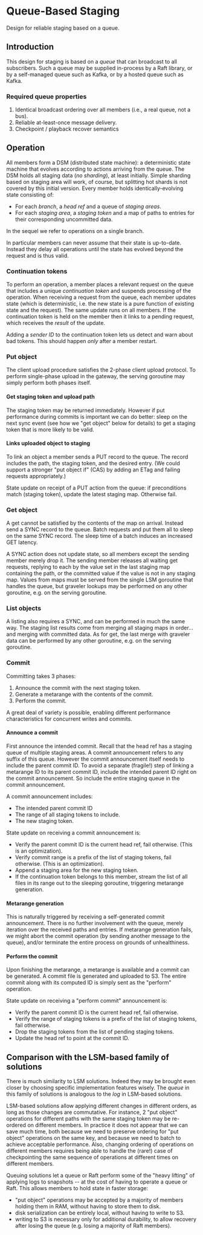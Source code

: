 # Queue-Based Staging

Design for reliable staging based on a queue.

## Introduction

This design for staging is based on a *queue* that can broadcast to all subscribers.  Such a
queue may be supplied in-process by a Raft library, or by a self-managed queue such as Kafka,
or by a hosted queue such as Kafka.

### Required queue properties

1. Identical broadcast ordering over all members (i.e., a real queue, not a bus).
2. Reliable at-least-once message delivery.
3. Checkpoint / playback recover semantics

## Operation

All members form a DSM (distributed state machine): a deterministic state machine that evolves
according to actions arriving from the queue.  The DSM holds all staging data (_no sharding_),
at least initially.  Simple sharding based on staging area will work, of course, but splitting
hot shards is not covered by this initial version.  Every member holds identically-evolving
state consisting of:

* For each *branch*, a _head ref_ and a queue of _staging areas_.
* For each *staging area*, a _staging token_ and a map of paths to entries for their
  corresponding uncommitted data.

In the sequel we refer to operations on a single branch.

In particular members can never assume that their state is up-to-date.  Instead they delay all
operations until the state has evolved beyond the request and is thus valid.

### Continuation tokens

To perform an operation, a member places a relevant request on the queue that includes a
unique _continuation token_ and suspends processing of the operation.  When receiving a
request from the queue, each member updates state (which is deterministic, i.e. the new state
is a pure function of existing state and the request).  The same update runs on all members.
If the continuation token is held on the member then it links to a pending request, which
receives the _result_ of the update.

Adding a _sender ID_ to the continuation token lets us detect and warn about bad tokens.  This
should happen *only* after a member restart.

### Put object

The client upload procedure satisfies the 2-phase client upload protocol.
To perform single-phase upload in the gateway, the serving goroutine may simply perform both phases itself.

#### Get staging token and upload path

The staging token may be returned immediately.
However if put performance during commits is important we can do better:
sleep on the next sync event (see how we "get object" below for details) to get a staging token that is more likely to be valid.

#### Links uploaded object to staging

To link an object a member sends a PUT record to the queue.
The record includes the path, the staging token, and the desired entry.
(We could support a stronger "put object if" (CAS) by adding an ETag and failing requests appropriately.)

State update on receipt of a PUT action from the queue: if preconditions match (staging token), update the latest staging map.
Otherwise fail.

### Get object

A get cannot be satisfied by the contents of the map on arrival.
Instead send a SYNC record to the queue.
Batch requests and put them all to sleep on the same SYNC record.
The sleep time of a batch induces an increased GET latency.

A SYNC action does not update state, so all members except the sending member merely drop it.
The sending member releases all waiting get requests, replying to each by the value set in the last staging map containing the path, or the committed value if the value is not in any staging map.
Values from maps must be served from the single LSM goroutine that handles the queue, but graveler lookups may be performed on any other goroutine, e.g. on the serving goroutine.

### List objects

A listing also requires a SYNC, and can be performed in much the same way.
The staging list results come from merging all staging maps in order... and merging with committed data.
As for get, the last merge with graveler data can be performed by any other goroutine, e.g. on the serving goroutine.

### Commit

Committing takes 3 phases:

1. Announce the commit with the next staging token.
2. Generate a metarange with the contents of the commit.
3. Perform the commit.

A great deal of variety is possible, enabling different performance characteristics for concurrent writes and commits.

#### Announce a commit

First announce the intended commit.
Recall that the head ref has a staging queue of multiple staging areas.
A commit announcement refers to any suffix of this queue.
However the commit announcement itself needs to include the parent commit ID.
To avoid a separate (fragile!) step of linking a metarange ID to its parent commit ID, include the intended parent ID right on the commit announcement.
So include the entire staging queue in the commit announcement.

A commit announcement includes:

* The intended parent commit ID
* The range of all staging tokens to include.
* The new staging token.

State update on receiving a commit announcement is:

* Verify the parent commit ID is the current head ref, fail otherwise.  (This is an optimization).
* Verify commit range is a prefix of the list of staging tokens, fail otherwise.  (This is an optimization).
* Append a staging area for the new staging token.
* If the continuation token belongs to this member, stream the list of all files in its range out to the sleeping goroutine, triggering metarange generation.

#### Metarange generation

This is naturally triggered by receiving a self-generated commit announcement.
There is no further involvement with the queue, merely iteration over the received paths and entries.
If metarange generation fails, we might abort the commit operation (by sending another message to the queue),
and/or terminate the entire process on grounds of unhealthiness.

#### Perform the commit

Upon finishing the metarange, a metarange is available and a commit can be generated.
A commit file is generated and uploaded to S3.
The entire commit  along with its computed ID is simply sent as the "perform" operation.

State update on receiving a "perform commit" announcement is:

* Verify the parent commit ID is the current head ref, fail otherwise.
* Verify the range of staging tokens is a prefix of the list of staging tokens, fail otherwise.
* Drop the staging tokens from the list of pending staging tokens.
* Update the head ref to point at the commit ID.

## Comparison with the LSM-based family of solutions

There is much similarity to LSM solutions.
Indeed they may be brought even closer by choosing specific implementation features wisely.
The _queue_ in this family of solutions is analogous to the _log_ in LSM-based solutions.

LSM-based solutions allow applying different changes in different orders, as long as those changes are commutative.
For instance, 2 "put object" operations for different paths with the same staging token may be re-ordered on different members.
In practice it does not appear that we can save much time, both because we need to preserve ordering for "put object" operations on the same key, and because we need to batch to achieve acceptable performance.
Also, changing ordering of operations on different members requires being able to handle the (rare!) case of checkpointing the same sequence of operations at different times on different members.

Queuing solutions let a queue or Raft perform some of the "heavy lifting" of applying logs to snapshots -- at the cost of having to operate a queue or Raft.
This allows members to hold state in faster storage:

* "put object" operations may be accepted by a majority of members holding them in RAM, without having to store them to disk.
* disk serialization can be entirely local, without having to write to S3.
* writing to S3 is necessary only for additional durability, to allow recovery after losing the queue (e.g. losing a majority of Raft members).
